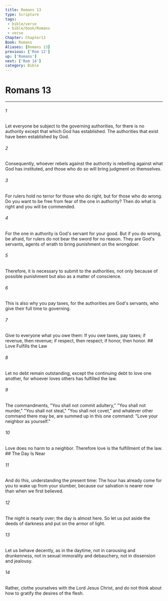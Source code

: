 ```yaml
---
title: Romans 13
type: Scripture
tags:
 - bible/verse
 - bible/book/Romans
 - verse
Chapter: Chapter13
Book: Romans
Aliases: [Romans 13]
previous: ['Rom 12']
up: ['Romans']
next: ['Rom 14']
category: Bible
---
```

# Romans 13

***


###### 1 
Let everyone be subject to the governing authorities, for there is no authority except that which God has established. The authorities that exist have been established by God. 

###### 2 
Consequently, whoever rebels against the authority is rebelling against what God has instituted, and those who do so will bring judgment on themselves. 

###### 3 
For rulers hold no terror for those who do right, but for those who do wrong. Do you want to be free from fear of the one in authority? Then do what is right and you will be commended. 

###### 4 
For the one in authority is God's servant for your good. But if you do wrong, be afraid, for rulers do not bear the sword for no reason. They are God's servants, agents of wrath to bring punishment on the wrongdoer. 

###### 5 
Therefore, it is necessary to submit to the authorities, not only because of possible punishment but also as a matter of conscience. 

###### 6 
This is also why you pay taxes, for the authorities are God's servants, who give their full time to governing. 

###### 7 
Give to everyone what you owe them: If you owe taxes, pay taxes; if revenue, then revenue; if respect, then respect; if honor, then honor. ## Love Fulfills the Law 

###### 8 
Let no debt remain outstanding, except the continuing debt to love one another, for whoever loves others has fulfilled the law. 

###### 9 
The commandments, "You shall not commit adultery," "You shall not murder," "You shall not steal," "You shall not covet," and whatever other command there may be, are summed up in this one command: "Love your neighbor as yourself." 

###### 10 
Love does no harm to a neighbor. Therefore love is the fulfillment of the law. ## The Day Is Near 

###### 11 
And do this, understanding the present time: The hour has already come for you to wake up from your slumber, because our salvation is nearer now than when we first believed. 

###### 12 
The night is nearly over; the day is almost here. So let us put aside the deeds of darkness and put on the armor of light. 

###### 13 
Let us behave decently, as in the daytime, not in carousing and drunkenness, not in sexual immorality and debauchery, not in dissension and jealousy. 

###### 14 
Rather, clothe yourselves with the Lord Jesus Christ, and do not think about how to gratify the desires of the flesh. 
